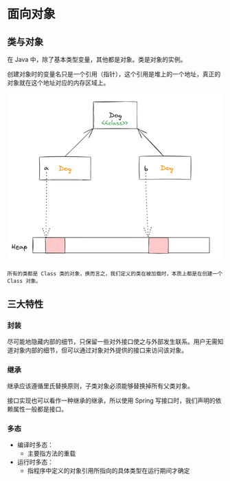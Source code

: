 # 面向对象

## 类与对象

在 Java 中，除了基本类型变量，其他都是对象。类是对象的实例。

创建对象时的变量名只是一个引用（指针），这个引用是堆上的一个地址，真正的对象就在这个地址对应的内存区域上。

![alt text](img/image-1.png)

```{note}
所有的类都是 Class 类的对象，换而言之，我们定义的类在被加载时，本质上都是在创建一个 Class 对象。
```

## 三大特性

### 封装

尽可能地隐藏内部的细节，只保留一些对外接口使之与外部发生联系。用户无需知道对象内部的细节，但可以通过对象对外提供的接口来访问该对象。

### 继承

继承应该遵循里氏替换原则，子类对象必须能够替换掉所有父类对象。

接口实现也可以看作一种继承的继承，所以使用 Spring 写接口时，我们声明的依赖属性一般都是接口。

### 多态

- 编译时多态：
  - 主要指方法的重载
- 运行时多态：
  - 指程序中定义的对象引用所指向的具体类型在运行期间才确定

